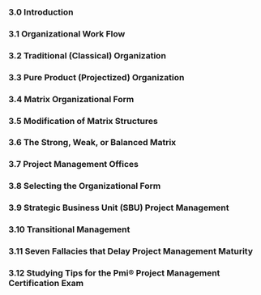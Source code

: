 ### 3.0 Introduction 

### 3.1 Organizational Work Flow 

### 3.2 Traditional (Classical) Organization 

### 3.3 Pure Product (Projectized) Organization 

### 3.4 Matrix Organizational Form 

### 3.5 Modification of Matrix Structures 

### 3.6 The Strong, Weak, or Balanced Matrix 

### 3.7 Project Management Offices 

### 3.8 Selecting the Organizational Form 

### 3.9 Strategic Business Unit (SBU) Project Management 

### 3.10 Transitional Management 

### 3.11 Seven Fallacies that Delay Project Management Maturity 

### 3.12 Studying Tips for the Pmi® Project Management Certification Exam 
